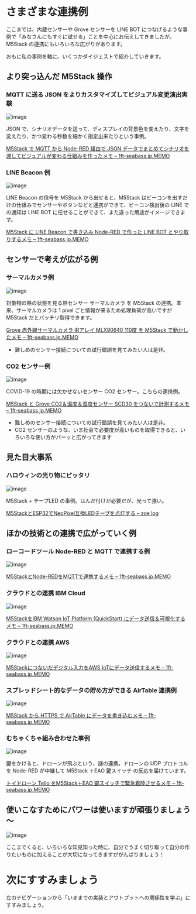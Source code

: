 # さまざまな連携例

ここまでは、内蔵センサーや Grove センサーを LINE BOT につなげるような事例で「みなさんにもすぐに試せる」ことを中心にお伝えしてきましたが、M5Stack の連携にもいろいろな広がりがあります。

おもに私の事例を軸に、いくつかダイジェストで紹介していきます。

## より突っ込んだ M5Stack 操作

### MQTT に送る JSON をよりカスタマイズしてビジュアル変更演出実験

![image](https://www.1ft-seabass.jp/memo/uploads/2020/10/controlling-m5stack-from-node-red-mqtt-json-senarios_00-644x358.jpg)

JSON で、シナリオデータを送って、ディスプレイの背景色を変えたり、文字を変えたり、かつ変わる秒数を細かく指定出来たりという事例。

[M5Stack で MQTT から Node\-RED 経由で JSON データでまとめてシナリオを渡してビジュアルが変わる仕組みを作ったメモ – 1ft\-seabass\.jp\.MEMO](https://www.1ft-seabass.jp/memo/2020/10/31/controlling-m5stack-from-node-red-mqtt-json-senarios/)

### LINE Beacon 例

![image](https://www.1ft-seabass.jp/memo/uploads/2021/01/m5stack-line-beacon-with-node-red-line-bot_00-644x314.png)

LINE Beacon の信号を M5Stack から出せると、M5Stack はビーコンを出すだけの仕組みでセンサーやボタンなどと連携ができて、ビーコン検出後の LINE での通知は LINE BOT に任せることができて、また違った用途がイメージできます。

[M5Stack に LINE Beacon で書き込み Node\-RED で作った LINE BOT とやり取りするメモ – 1ft\-seabass\.jp\.MEMO](https://www.1ft-seabass.jp/memo/2021/01/03/m5stack-line-beacon-with-node-red-line-bot/)

## センサーで考えが広がる例

### サーマルカメラ例

![image](https://www.1ft-seabass.jp/memo/uploads/2021/05/grove-thermal-camera-ir-array-mlx90640-110-degree-firststep_00-800x448.jpg)

対象物の熱の状態を見る熱センサー サーマルカメラ を M5Stack の連携。本来、サーマルカメラは 1 pixel ごと情報が来るため処理負荷が高いですが M5Stack だとバッチリ取得できます。

[Grove 赤外線サーマルカメラ IRアレイ MLX90640 110度 を M5Stack で動かしたメモ – 1ft\-seabass\.jp\.MEMO](https://www.1ft-seabass.jp/memo/2021/05/05/grove-thermal-camera-ir-array-mlx90640-110-degree-firststep/)

- 難しめのセンサー接続についての試行錯誤を見てみたい人は是非。

### CO2 センサー例

![image](https://www.1ft-seabass.jp/memo/uploads/2021/03/m5stack-connect-grove-co2-sensor-scd30_01-644x366.jpg)

COVID-19 の時期には欠かせないセンサー CO2 センサー。こちらの連携例。

[M5Stack と Grove CO2＆温度＆湿度センサー SCD30 をつないで計測するメモ – 1ft\-seabass\.jp\.MEMO](https://www.1ft-seabass.jp/memo/2021/03/08/m5stack-connect-grove-co2-sensor-scd30/)

- 難しめのセンサー接続についての試行錯誤を見てみたい人は是非。
- CO2 センサーのような、いま社会で必要度が高いものを取得できると、いろいろな使い方がパーッと広がってきます

## 見た目大事系

### ハロウィンの光り物にピッタリ

![image](https://zoe6120.com/wp-content/uploads/2019/07/IMG_1645.jpg)

M5Stack + テープLED の事例。はんだ付けが必要だが、光って強い。

[M5StackとESP32でNeoPixel互換LEDテープを点灯する – zoe log](https://zoe6120.com/2019/07/03/990/)

## ほかの技術との連携で広がっていく例

### ローコードツール Node-RED と MQTT で連携する例

![image](https://www.1ft-seabass.jp/memo/uploads/2018/05/m5stack-meets-nodered-with-mqtt_01.png)

[M5StackとNode\-REDをMQTTで連携するメモ – 1ft\-seabass\.jp\.MEMO](https://www.1ft-seabass.jp/memo/2018/05/10/m5stack-meets-nodered-with-mqtt/)

### クラウドとの連携 IBM Cloud

![image](https://www.1ft-seabass.jp/memo/uploads/2018/05/m5stack-meets-ibm-watson-iot-platform_01-644x271.png)

[M5StackをIBM Watson IoT Platform \(QuickStart\) にデータ送信＆可視化するメモ – 1ft\-seabass\.jp\.MEMO](https://www.1ft-seabass.jp/memo/2018/05/24/m5stack-meets-ibm-watson-iot-platform/)

### クラウドとの連携 AWS

![image](https://www.1ft-seabass.jp/memo/uploads/2018/05/m5stack-meets-aws-iot_01-644x336.png)

[M5Stackにつないだデジタル入力をAWS IoTにデータ送信するメモ – 1ft\-seabass\.jp\.MEMO](https://www.1ft-seabass.jp/memo/2018/05/25/m5stack-meets-aws-iot/)

### スプレッドシート的なデータの貯め方ができる AirTable 連携例

![image](https://www.1ft-seabass.jp/memo/uploads/2021/10/m5stack-airtable-api-connect_01-800x415.png)

[M5Stack から HTTPS で AirTable にデータを書き込むメモ – 1ft\-seabass\.jp\.MEMO](https://www.1ft-seabass.jp/memo/2021/10/07/m5stack-airtable-api-connect/)

### むちゃくちゃ組み合わせた事例

![image](https://www.1ft-seabass.jp/memo/uploads/2018/07/tello-fly-m5stack-command-force-land_02.png)

鍵をかけると、ドローンが飛ぶという、謎の連携。ドローンの UDP プロトコルを Node-RED が中継して M5Stack ＋EAO 鍵スイッチ の反応を届けています。

[トイドローン Tello をM5Stack＋EAO 鍵スイッチで緊急着陸させるメモ – 1ft\-seabass\.jp\.MEMO](https://www.1ft-seabass.jp/memo/2018/07/18/tello-fly-m5stack-command-force-land/)


## 使いこなすためにパワーは使いますが頑張りましょう～

![image](https://i.gyazo.com/8bb6da4820529871e09aa5d80d1483c8.png)

ここまでくると、いろいろな知見知った時に、自分でうまく切り取って自分の作りたいものに加えることが大切になってきますががんばりましょう！

# 次にすすみましょう

左のナビゲーションから「いままでの実装とアウトプットへの関係性を学ぶ」にすすみましょう。